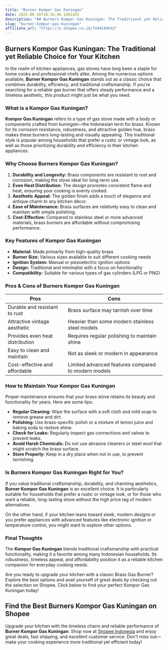 ```yaml
---
title: "Burner Kompor Gas Kuningan"
date: 2025-06-16T18:16:56.140145Z
description: "## Burners Kompor Gas Kuningan: The Traditional yet Reliable Choice for Your Kitchen..."
slug: "burner-kompor-gas-kuningan"
affiliate_url: "https://s.shopee.co.id/7V44C68VX2"
---
```

## Burners Kompor Gas Kuningan: The Traditional yet Reliable Choice for Your Kitchen

In the realm of kitchen appliances, gas stoves have long been a staple for home cooks and professional chefs alike. Among the numerous options available, **Burner Kompor Gas Kuningan** stands out as a classic choice that combines durability, efficiency, and traditional craftsmanship. If you're searching for a reliable gas burner that offers steady performance and a timeless aesthetic, this product might just be what you need.

### What is a Kompor Gas Kuningan?

**Kompor Gas Kuningan** refers to a type of gas stove made with a body or components crafted from *kuningan*—the Indonesian term for brass. Known for its corrosion resistance, robustness, and attractive golden hue, brass makes these burners long-lasting and visually appealing. This traditional style is popular among households that prefer a rustic or vintage look, as well as those prioritizing durability and efficiency in their kitchen appliances.

### Why Choose Burners Kompor Gas Kuningan?

1. **Durability and Longevity:** Brass components are resistant to rust and corrosion, making the stove ideal for long-term use.
2. **Even Heat Distribution:** The design promotes consistent flame and heat, ensuring your cooking is evenly cooked.
3. **Aesthetic Appeal:** The golden finish adds a touch of elegance and antique charm to any kitchen décor.
4. **Ease of Maintenance:** Brass surfaces are relatively easy to clean and maintain with simple polishing.
5. **Cost-Effective:** Compared to stainless steel or more advanced materials, brass burners are affordable without compromising performance.

### Key Features of Kompor Gas Kuningan

- **Material:** Made primarily from high-quality brass
- **Burner Size:** Various sizes available to suit different cooking needs
- **Ignition System:** Manual or piezoelectric ignition options
- **Design:** Traditional and minimalist with a focus on functionality
- **Compatibility:** Suitable for various types of gas cylinders (LPG or PNG)

### Pros & Cons of Burners Kompor Gas Kuningan

| Pros                                         | Cons                                              |
|----------------------------------------------|---------------------------------------------------|
| Durable and resistant to rust               | Brass surface may tarnish over time            |
| Attractive vintage aesthetic                | Heavier than some modern stainless steel models |
| Provides even heat distribution             | Requires regular polishing to maintain shine   |
| Easy to clean and maintain                  | Not as sleek or modern in appearance           |
| Cost-effective and affordable               | Limited advanced features compared to modern models |

### How to Maintain Your Kompor Gas Kuningan

Proper maintenance ensures that your brass stove retains its beauty and functionality for years. Here are some tips:

- **Regular Cleaning:** Wipe the surface with a soft cloth and mild soap to remove grease and dirt.
- **Polishing:** Use brass-specific polish or a mixture of lemon juice and baking soda to restore shine.
- **Check for Leaks:** Regularly inspect gas connections and valves to prevent leaks.
- **Avoid Harsh Chemicals:** Do not use abrasive cleaners or steel wool that might scratch the brass surface.
- **Store Properly:** Keep in a dry place when not in use, to prevent tarnishing.

### Is Burners Kompor Gas Kuningan Right for You?

If you value traditional craftsmanship, durability, and charming aesthetics, **Burner Kompor Gas Kuningan** is an excellent choice. It is particularly suitable for households that prefer a rustic or vintage look, or for those who want a reliable, long-lasting stove without the high price tag of modern alternatives.

On the other hand, if your kitchen leans toward sleek, modern designs or you prefer appliances with advanced features like electronic ignition or temperature control, you might want to explore other options.

### Final Thoughts

The **Kompor Gas Kuningan** blends traditional craftsmanship with practical functionality, making it a favorite among many Indonesian households. Its robustness, timeless appeal, and affordability position it as a reliable kitchen companion for everyday cooking needs.

Are you ready to upgrade your kitchen with a classic Brass Gas Burner? Explore the best options and avail yourself of great deals by checking out the selection on Shopee. Click below to find your perfect Kompor Gas Kuningan today!

## Find the Best Burners Kompor Gas Kuningan on Shopee

Upgrade your kitchen with the timeless charm and reliable performance of **Burner Kompor Gas Kuningan**. Shop now at [Shopee Indonesia](https://s.shopee.co.id/7V44C68VX2) and enjoy great deals, fast shipping, and excellent customer service. Don't miss out—make your cooking experience more traditional yet efficient today!
